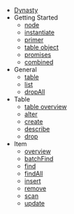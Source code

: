 * [Dynasty](../README.md)
* Getting Started
  * [node](getting-started/node.md)
  * [instantiate](getting-started/instantiate.md)
  * [primer](getting-started/primer.md)
  * [table object](getting-started/table-object.md)
  * [promises](getting-started/promises.md)
  * [combined](getting-started/combined.md)
* General
  * [table](table.md)
  * [list](table/list.md)
  * [dropAll](dropAll.md)
* Table
  * [table overview](table/overview.md)
  * [alter](table/alter.md)
  * [create](table/create.md)
  * [describe](table/describe.md)
  * [drop](table/drop.md)
* Item
  * [overview](item/overview.md)
  * [batchFind](item/batch-find.md)
  * [find](item/find.md)
  * [findAll](item/findAll.md)
  * [insert](item/insert.md)
  * [remove](item/remove.md)
  * [scan](item/scan.md)
  * [update](item/update.md)
